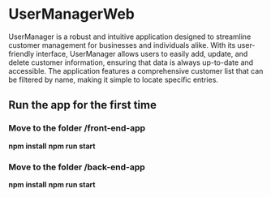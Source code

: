 # UserManagerWeb
UserManager is a robust and intuitive application designed to streamline customer management for businesses and individuals alike. With its user-friendly interface, UserManager allows users to easily add, update, and delete customer information, ensuring that data is always up-to-date and accessible. The application features a comprehensive customer list that can be filtered by name, making it simple to locate specific entries.

## Run the app for the first time

### Move to the folder /front-end-app
**npm install**
**npm run start**

### Move to the folder /back-end-app
**npm install**
**npm run start**
